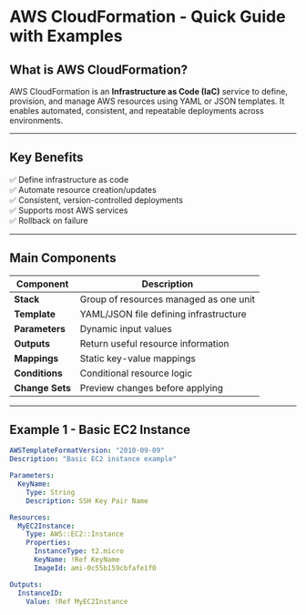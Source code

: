 # AWS CloudFormation - Quick Guide with Examples

## What is AWS CloudFormation?

AWS CloudFormation is an **Infrastructure as Code (IaC)** service to define, provision, and manage AWS resources using YAML or JSON templates. It enables automated, consistent, and repeatable deployments across environments.

---

## Key Benefits

✅ Define infrastructure as code  
✅ Automate resource creation/updates  
✅ Consistent, version-controlled deployments  
✅ Supports most AWS services  
✅ Rollback on failure  

---

## Main Components

| Component    | Description                                       |
|--------------|---------------------------------------------------|
| **Stack**    | Group of resources managed as one unit            |
| **Template** | YAML/JSON file defining infrastructure            |
| **Parameters** | Dynamic input values                          |
| **Outputs**  | Return useful resource information               |
| **Mappings** | Static key-value mappings                        |
| **Conditions** | Conditional resource logic                     |
| **Change Sets** | Preview changes before applying               |

---

## Example 1 - Basic EC2 Instance

```yaml
AWSTemplateFormatVersion: "2010-09-09"
Description: "Basic EC2 instance example"

Parameters:
  KeyName:
    Type: String
    Description: SSH Key Pair Name

Resources:
  MyEC2Instance:
    Type: AWS::EC2::Instance
    Properties:
      InstanceType: t2.micro
      KeyName: !Ref KeyName
      ImageId: ami-0c55b159cbfafe1f0

Outputs:
  InstanceID:
    Value: !Ref MyEC2Instance
